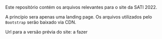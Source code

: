 Este repositório contém os arquivos relevantes para o site da SATI 2022.

A princípio sera apenas uma landing page. Os arquivos utilizados pelo `Bootstrap`
serão baixado via CDN.

Url para a versão prévia do site: a fazer